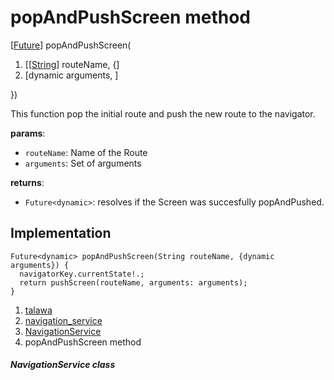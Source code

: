 
<div>

# popAndPushScreen method

</div>


[[Future](https://api.flutter.dev/flutter/dart-core/Future-class.html)]
popAndPushScreen(

1.  [[[String](https://api.flutter.dev/flutter/dart-core/String-class.md)]
    routeName, {]
2.  [dynamic arguments,
    ]

})



This function pop the initial route and push the new route to the
navigator.

**params**:

-   `routeName`: Name of the Route
-   `arguments`: Set of arguments

**returns**:

-   `Future<dynamic>`: resolves if the Screen was succesfully
    popAndPushed.



## Implementation

``` language-dart
Future<dynamic> popAndPushScreen(String routeName, {dynamic arguments}) {
  navigatorKey.currentState!.;
  return pushScreen(routeName, arguments: arguments);
}
```







1.  [talawa](../../index.md)
2.  [navigation_service](../../services_navigation_service/)
3.  [NavigationService](../../services_navigation_service/NavigationService-class.md)
4.  popAndPushScreen method

##### NavigationService class







